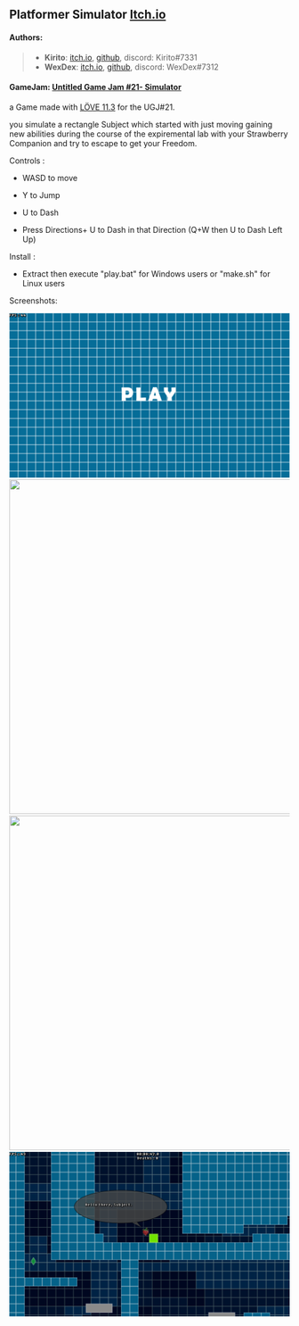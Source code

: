 ## Platformer Simulator [Itch.io](https://wexdex.itch.io/platformer-simulator)

#### Authors: 
> - **Kirito**: [itch.io](https://kirito0625.itch.io/ "itch.io"), [github](https://github.com/theVoidZ "github"), discord: Kirito#7331
> - **WexDex**: [itch.io](https://wexdex.itch.io/ "itch.io"), [github](https://github.com/WexDex "github"), discord: WexDex#7312

#### GameJam: [Untitled Game Jam #21- Simulator](https://itch.io/jam/untitled-game-jam-21 "Untitled Game Jam #21 - Simulator")

a Game made with [LÖVE 11.3](https://love2d.org/ "LÖVE 11.3") for the UGJ#21.

you simulate a rectangle Subject which started with just moving gaining new abilities during the course of the expiremental lab with your Strawberry Companion and try to escape to get your Freedom.

Controls :

- WASD to move

- Y to Jump

- U to Dash

- Press Directions+ U to Dash in that Direction (Q+W then U to Dash Left Up)

Install :

- Extract then execute "play.bat" for Windows users or "make.sh" for Linux users

Screenshots:

<img src = "screens/screen (1).png">
<img src = "screens/screen (1).gif" width=1024px height=600px>
<img src = "screens/screen (2).gif" width=1024px height=600px>
<img src = "screens/screen (2).png">
